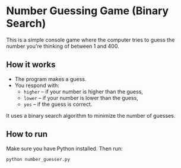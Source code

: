 # Number Guessing Game (Binary Search)

This is a simple console game where the computer tries to guess the number you're thinking of between 1 and 400.

## How it works

- The program makes a guess.
- You respond with:
  - `higher` – if your number is higher than the guess,
  - `lower` – if your number is lower than the guess,
  - `yes` – if the guess is correct.

It uses a binary search algorithm to minimize the number of guesses.

## How to run

Make sure you have Python installed. Then run:

```bash
python number_guesser.py
```